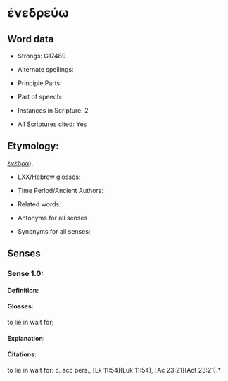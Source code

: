 # ἐνεδρεύω

<!-- Status: S2=NeedsEdits -->
<!-- Lexica used for edits:   -->

## Word data

* Strongs: G17480

* Alternate spellings:



* Principle Parts: 


* Part of speech: 


* Instances in Scripture: 2

* All Scriptures cited: Yes

## Etymology: 

[ἐνέδρα]()), 

* LXX/Hebrew glosses: 


* Time Period/Ancient Authors: 


* Related words: 

* Antonyms for all senses

* Synonyms for all senses: 


## Senses 


### Sense  1.0: 

#### Definition: 

#### Glosses: 

to lie in wait for; 

#### Explanation: 


#### Citations: 

to lie in wait for: c. acc pers., [Lk 11:54](Luk 11:54), [Ac 23:21](Act 23:21).†
